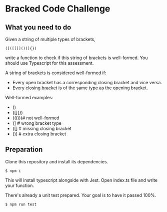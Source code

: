 # Bracked Code Challenge

## What you need to do

Given a string of multiple types of brackets,

```
([([[]]())]{})
```

write a function to check if this string of brackets is well-formed. You should use Typescript for this assessment.

A string of brackets is considered well-formed if:
- Every open bracket has a corresponding closing bracket and vice versa.
- Every closing bracket is of the same type as the opening bracket.

Well-formed examples:
- ()
- ([]{})
- ((()))# not well-formed
- (]    # wrong bracket type
- ([]   # missing closing bracket
- ())   # extra closing bracket

## Preparation

Clone this repository and install its dependencies.

```
$ npm i
```

This will install typescript alongside with Jest. Open index.ts file and write your function.

There's already a unit test prepared. Your goal is to have it passed 100%.

```
$ npm run test
```
